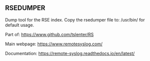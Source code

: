 ## RSEDUMPER
Dump tool for the RSE index. Copy the rsedumper file to: /usr/bin/ for default usage.

Part of: https://www.github.com/tslenter/RS

Main webpage: https://www.remotesyslog.com/

Documentation: https://remote-syslog.readthedocs.io/en/latest/

